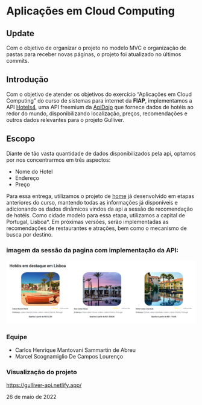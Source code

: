 # Aplicações em Cloud Computing

## Update
Com o objetivo de organizar o projeto no modelo MVC e organização de pastas para receber novas páginas, o projeto foi atualizado no últimos commits.

## Introdução

Com o objetivo de atender os objetivos do exercício “Aplicações em Cloud Computing” do curso de sistemas para internet da **FIAP**, implementamos a API [Hotels4](https://apidojo.github.io/#hotels-list), uma API freemium da [ApiDojo](https://apidojo.net/) que fornece dados de hotéis ao redor do mundo, disponibilizando localização, preços, recomendações e outros dados relevantes para o projeto Gulliver.

## Escopo

Diante de tão vasta quantidade de dados disponibilizados pela api, optamos por nos concentrarmos em três aspectos:

* Nome do Hotel
* Endereço
* Preço

Para essa entrega, utilizamos o projeto de [home](https://gulliver-bootstrap.netlify.app/) já desenvolvido em etapas anteriores do curso, mantendo todas as informações já disponíveis e adicionando os dados dinâmicos vindos da api a sessão de recomendação de hotéis. Como cidade modelo para essa etapa, utilizamos a capital de Portugal, Lisboa*. Em próximas versões, serão implementadas as recomendações de restaurantes e atrações, bem como o mecanismo de busca por destino. 

### imagem da sessão da pagina com implementação da API:

![magem da sessão da pagina com implementação da API](https://github.com/Primatasan/gulliver_api/blob/8df5d6610a7b7116e1a3f7d45bb3183ffe9b091b/Projeto-Gulliver.png)

### Equipe

* Carlos Henrique Mantovani Sammartin de Abreu
* Marcel Scognamiglio De Campos Lourenço

### Visualização do projeto

https://gulliver-api.netlify.app/

26 de maio de 2022
